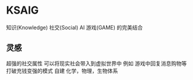 # KSAIG    
知识(Knowledge) 社交(Social) AI 游戏(GAME) 的完美结合    

## 灵感
超强的社交属性
可以将现实社会带入到虚拟世界中
例如 游戏中回复消息购物等
打破充钱变强的模式
自建 化学，物理，生物体系
